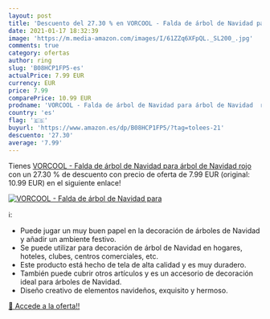 ```yaml
---
layout: post
title: 'Descuento del 27.30 % en VORCOOL - Falda de árbol de Navidad para'
date: 2021-01-17 18:32:39
image: 'https://m.media-amazon.com/images/I/61ZZq6XFpQL._SL200_.jpg'
comments: true
category: ofertas
author: ring
slug: 'B08HCP1FP5-es'
actualPrice: 7.99 EUR
currency: EUR
price: 7.99
comparePrice: 10.99 EUR
prodname: 'VORCOOL - Falda de árbol de Navidad para árbol de Navidad  rojo '
country: 'es'
flag: '🇪🇸'
buyurl: 'https://www.amazon.es/dp/B08HCP1FP5/?tag=tolees-21'
descuento: '27.30'
average: '7.99'
---
```


Tienes [VORCOOL - Falda de árbol de Navidad para árbol de Navidad  rojo ](https://www.amazon.es/dp/B08HCP1FP5/?tag=tolees-21) con un 27.30 % de descuento con precio de oferta de 7.99 EUR (original: 10.99 EUR) en el siguiente enlace!

[![VORCOOL - Falda de árbol de Navidad para](https://m.media-amazon.com/images/I/61ZZq6XFpQL._SL200_.jpg)](https://www.amazon.es/dp/B08HCP1FP5/?tag=tolees-21)

ℹ️:

- Puede jugar un muy buen papel en la decoración de árboles de Navidad y añadir un ambiente festivo.
- Se puede utilizar para decoración de árbol de Navidad en hogares, hoteles, clubes, centros comerciales, etc.
- Este producto está hecho de tela de alta calidad y es muy duradero.
- También puede cubrir otros artículos y es un accesorio de decoración ideal para árboles de Navidad.
- Diseño creativo de elementos navideños, exquisito y hermoso.

[🛒 Accede a la oferta!!](https://www.amazon.es/dp/B08HCP1FP5/?tag=tolees-21)
